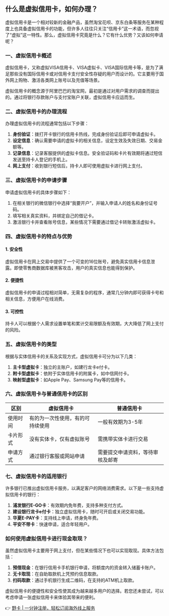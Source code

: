 ## 什么是虚拟信用卡，如何办理？

虚拟信用卡是一个相对较新的金融产品，虽然淘宝花呗、京东白条等服务在某种程度上也具备虚拟信用卡的功能，但许多人往往只关注“信用卡”这一术语，而忽视了“虚拟”这一特性。那么，虚拟信用卡究竟是什么？它有什么优势？又该如何申请呢？

### 一、虚拟信用卡概述

虚拟信用卡，又称虚拟VISA信用卡、VISA虚拟卡、VISA国际信用卡等，是为了满足那些没有国际信用卡或对信用卡支付安全性存疑的用户而设计的。它主要用于国外网上购物、激活各类网上账号以及充值等场景。

虚拟信用卡的概念源于阿里巴巴的淘宝网，最初是通过对用户需求的调查而提出的。通过将银行存款账户与支付宝账户关联，虚拟信用卡应运而生。

### 二、虚拟信用卡的办理流程

办理虚拟信用卡的流程通常包括以下步骤：

1. **身份验证**：拨打开卡银行的信用卡热线，完成身份验证后即可申请虚拟卡。
2. **设定信息**：确认需要申请的虚拟卡的相关信息，设定生效及失效日期、交易金额等。
3. **记录信息**：记录客服提供的虚拟卡信息。安全验证码和卡片有效期将通过短信发送至持卡人登记的手机上。
4. **网上支付**：收到银行短信后，持卡人即可使用虚拟卡进行网上支付。

### 三、虚拟信用卡的申请步骤

申请虚拟信用卡的具体步骤如下：

1. 在相关银行的微信银行中选择“我要开户”，并输入申请人的姓名和身份证号码。
2. 填写相关真实资料，并绑定自己的借记卡。
3. 激活银行卡并查看账号信息，某些情况下需要通过借记卡转账激活虚拟卡。

### 四、虚拟信用卡的特点与优势

#### 1. 安全性

虚拟信用卡在网上交易中提供了一个可变的16位账号，避免真实信用卡信息泄露。即使零售商数据库被黑客攻击，用户的真实信息也能得到保护。

#### 2. 便捷性

虚拟信用卡的申请过程相对简单，无需复杂的程序，通常几分钟内即可获得卡号和相关信息，方便用户在线消费。

#### 3. 可控性

持卡人可以根据个人需求设置单笔和累计交易限额及有效期，大大降低了网上支付的风险。

### 五、虚拟信用卡的类型

根据与实体信用卡的关系及实现方式，虚拟信用卡可分为以下几类：

1. **主卡型虚拟卡**：独立的主账户，如建行龙卡e付卡。
2. **附卡型虚拟卡**：依附于实体信用卡的附属卡，如中信网付卡。
3. **映射型虚拟卡**：如Apple Pay、Samsung Pay等的信用卡。

### 六、虚拟信用卡与普通信用卡的区别

| 区别         | 虚拟信用卡                             | 普通信用卡                               |
| ------------ | -------------------------------------- | ---------------------------------------- |
| 使用时间     | 有的为一次性使用，有的可持续使用     | 一般有效期为3-5年                        |
| 卡片形式     | 没有实体卡，仅有虚拟账号               | 需携带实体卡进行交易                     |
| 申请方式     | 通过银行客服或网站申请                 | 需要提交申请资料，等待审核及邮寄         |

### 七、虚拟信用卡的适用银行

许多银行已推出虚拟信用卡服务，以满足客户的网络消费需求。以下是一些支持虚拟信用卡的银行：

1. **浦发银行E-GO卡**：有效期内免年费，支持多种支付方式。
2. **建设银行龙卡e付卡**：独立虚拟信用卡，随时可开启或关闭交易功能。
3. **华夏E-PAY卡**：支持线上申请，终身免年费。
4. **平安不带卡**：快速申请，适合年轻用户。

### 如何使用虚拟信用卡进行现金取现？

虽然虚拟信用卡主要用于网上支付，但在某些情况下也可以实现取现。具体方法包括：

1. **预借现金**：在银行信用卡手机银行申请，将额度内的资金转入储蓄卡账户。
2. **无卡取现**：在自助取款机上凭预约信息取款。
3. **扫码取款**：通过手机银行生成二维码，在支持的ATM机上取款。

虚拟信用卡的便捷性和安全性使其成为越来越多用户的选择。若您还未尝试，可以考虑申请一张虚拟信用卡来体验其带来的便利。

👉 [野卡 | 一分钟注册，轻松订阅海外线上服务](https://bit.ly/bewildcard)